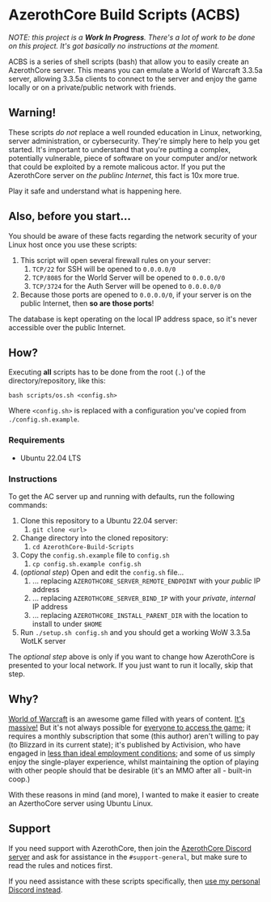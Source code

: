 # AzerothCore Build Scripts (ACBS)

*NOTE: this project is a **Work In Progress**. There's a lot of work to be done on this project. It's got basically no instructions at the moment.*

ACBS is a series of shell scripts (bash) that allow you to easily create an AzerothCore server. This means you can emulate a World of Warcraft 3.3.5a server, allowing 3.3.5a clients to connect to the server and enjoy the game locally or on a private/public network with friends.

## Warning!

These scripts _do not_ replace a well rounded education in Linux, networking, server administration, or cybersecurity. They're simply here to help you get started. It's important to understand that you're putting a complex, potentially vulnerable, piece of software on your computer and/or network that could be exploited by a remote malicous actor. If you put the AzerothCore server on _the publinc Internet_, this fact is 10x more true.

Play it safe and understand what is happening here.

## Also, before you start...

You should be aware of these facts regarding the network security of your Linux host once you use these scripts:

1. This script will open several firewall rules on your server:
    1. `TCP/22` for SSH will be opened to `0.0.0.0/0`
    1. `TCP/8085` for the World Server will be opened to `0.0.0.0/0`
    1. `TCP/3724` for the Auth Server will be opened to `0.0.0.0/0`
1. Because those ports are opened to `0.0.0.0/0`, if your server is on the public Internet, then __so are those ports__!

The database is kept operating on the local IP address space, so it's never accessible over the public Internet. 

## How?

Executing __all__ scripts has to be done from the root (`.`) of the directory/repository, like this:

```
bash scripts/os.sh <config.sh>
```

Where `<config.sh>` is replaced with a configuration you've copied from `./config.sh.example`.

### Requirements

* Ubuntu 22.04 LTS

### Instructions

To get the AC server up and running with defaults, run the following commands:

1. Clone this repository to a Ubuntu 22.04 server:
    1. `git clone <url>`
1. Change directory into the cloned repository:
    1. `cd AzerothCore-Build-Scripts`
1. Copy the `config.sh.example` file to `config.sh`
    1. `cp config.sh.example config.sh`
1. (_optional step_) Open and edit the `config.sh` file...
    1. ... replacing `AZEROTHCORE_SERVER_REMOTE_ENDPOINT` with your *public* IP address
    1. ... replacing `AZEROTHCORE_SERVER_BIND_IP` with your *private*, *internal* IP address
    1. ... replacing `AZEROTHCORE_INSTALL_PARENT_DIR` with the location to install to under `$HOME`
1. Run `./setup.sh config.sh` and you should get a working WoW 3.3.5a WotLK server

The _optional step_ above is only if you want to change how AzerothCore is presented to your local network. If you just want to run it locally, skip that step.

## Why? 

[World of Warcraft](https://worldofwarcraft.com/en-gb/) is an awesome game filled with years of content. [It's massive!](https://www.gamermaps.net/world-of-warcraft/map/) But it's not always possible for [everyone to access the game](https://us.forums.blizzard.com/en/wow/t/classic-wow-banned-in-indonesia/1293532); it requires a monthly subscription that some (this author) aren't willing to pay (to Blizzard in its current state); it's published by Activision, who have engaged in [less than ideal employment conditions](https://www.svg.com/703293/the-shady-side-of-activision-blizzard/); and some of us simply enjoy the single-player experience, whilst maintaining the option of playing with other people should that be desirable (it's an MMO after all - built-in coop.)

With these reasons in mind (and more), I wanted to make it easier to create an AzerthoCore server using Ubuntu Linux.

## Support

If you need support with AzerothCore, then join the [AzerothCore Discord server](https://discord.gg/TZBZ6quZuG) and ask for assistance in the `#support-general`, but make sure to read the rules and notices first.

If you need assistance with these scripts specifically, then [use my personal Discord instead](https://discord.gg/XS2eVbawxK).
